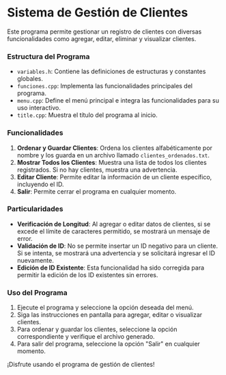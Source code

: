 # Sistema de Gestión de Clientes

Este programa permite gestionar un registro de clientes con diversas funcionalidades como agregar, editar, eliminar y visualizar clientes. 

### Estructura del Programa

- `variables.h`: Contiene las definiciones de estructuras y constantes globales.
- `funciones.cpp`: Implementa las funcionalidades principales del programa.
- `menu.cpp`: Define el menú principal e integra las funcionalidades para su uso interactivo.
- `title.cpp`: Muestra el título del programa al inicio.

### Funcionalidades

1. **Ordenar y Guardar Clientes**: Ordena los clientes alfabéticamente por nombre y los guarda en un archivo llamado `clientes_ordenados.txt`.
2. **Mostrar Todos los Clientes**: Muestra una lista de todos los clientes registrados. Si no hay clientes, muestra una advertencia.
3. **Editar Cliente**: Permite editar la información de un cliente específico, incluyendo el ID.
4. **Salir**: Permite cerrar el programa en cualquier momento.

### Particularidades

- **Verificación de Longitud**: Al agregar o editar datos de clientes, si se excede el límite de caracteres permitido, se mostrará un mensaje de error.
- **Validación de ID**: No se permite insertar un ID negativo para un cliente. Si se intenta, se mostrará una advertencia y se solicitará ingresar el ID nuevamente.
- **Edición de ID Existente**: Esta funcionalidad ha sido corregida para permitir la edición de los ID existentes sin errores.

### Uso del Programa

1. Ejecute el programa y seleccione la opción deseada del menú.
2. Siga las instrucciones en pantalla para agregar, editar o visualizar clientes.
3. Para ordenar y guardar los clientes, seleccione la opción correspondiente y verifique el archivo generado.
4. Para salir del programa, seleccione la opción "Salir" en cualquier momento.

¡Disfrute usando el programa de gestión de clientes!

